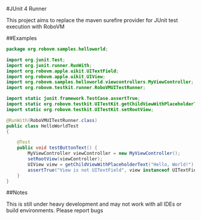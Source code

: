 #JUnit 4 Runner

This project aims to replace the maven surefire provider for JUnit test execution with RoboVM

 
##Examples
 
```java
package org.robovm.samples.helloworld;

import org.junit.Test;
import org.junit.runner.RunWith;
import org.robovm.apple.uikit.UITextField;
import org.robovm.apple.uikit.UIView;
import org.robovm.samples.helloworld.viewcontrollers.MyViewController;
import org.robovm.testkit.runner.RoboVMUITestRunner;

import static junit.framework.TestCase.assertTrue;
import static org.robovm.testkit.UITestKit.getChildViewWithPlaceholderText;
import static org.robovm.testkit.UITestKit.setRootView; 

@RunWith(RoboVMUITestRunner.class)
public class HelloWorldTest
{

    @Test
    public void testButtonText() {
        MyViewController viewController = new MyViewController();
        setRootView(viewController);
        UIView view = getChildViewWithPlaceholderText("Hello, World!");
        assertTrue("View is not UITextField", view instanceof UITextField);
    }
}
```

##Notes

This is still under heavy development and may not work with all IDEs or build environments. Please report
bugs
